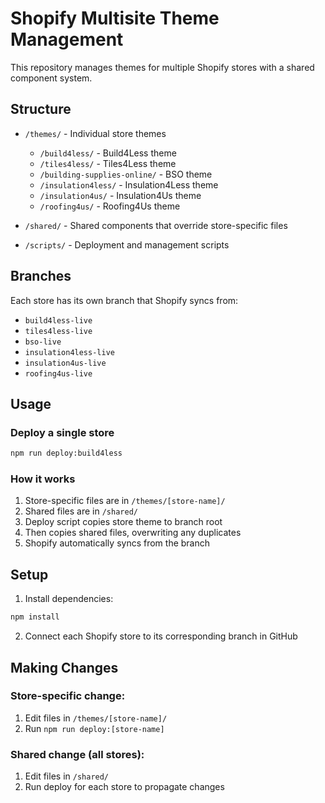 # Shopify Multisite Theme Management

This repository manages themes for multiple Shopify stores with a shared component system.

## Structure

- `/themes/` - Individual store themes
  - `/build4less/` - Build4Less theme
  - `/tiles4less/` - Tiles4Less theme
  - `/building-supplies-online/` - BSO theme
  - `/insulation4less/` - Insulation4Less theme
  - `/insulation4us/` - Insulation4Us theme
  - `/roofing4us/` - Roofing4Us theme

- `/shared/` - Shared components that override store-specific files

- `/scripts/` - Deployment and management scripts

## Branches

Each store has its own branch that Shopify syncs from:
- `build4less-live`
- `tiles4less-live`
- `bso-live`
- `insulation4less-live`
- `insulation4us-live`
- `roofing4us-live`

## Usage

### Deploy a single store
```bash
npm run deploy:build4less
```

### How it works

1. Store-specific files are in `/themes/[store-name]/`
2. Shared files are in `/shared/`
3. Deploy script copies store theme to branch root
4. Then copies shared files, overwriting any duplicates
5. Shopify automatically syncs from the branch

## Setup

1. Install dependencies:
```bash
npm install
```

2. Connect each Shopify store to its corresponding branch in GitHub

## Making Changes

### Store-specific change:
1. Edit files in `/themes/[store-name]/`
2. Run `npm run deploy:[store-name]`

### Shared change (all stores):
1. Edit files in `/shared/`
2. Run deploy for each store to propagate changes